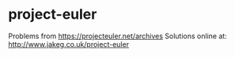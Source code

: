 # project-euler
Problems from https://projecteuler.net/archives
Solutions online at: http://www.jakeg.co.uk/project-euler
